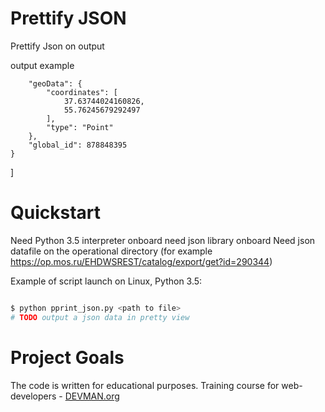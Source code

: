 # Prettify JSON

Prettify Json on output

output example


        "geoData": {
            "coordinates": [
                37.63744024160826,
                55.76245679292497
            ],
            "type": "Point"
        },
        "global_id": 878848395
    }
]

# Quickstart
Need Python 3.5 interpreter onboard
need json library onboard
Need json datafile on the operational directory 
(for example 
https://op.mos.ru/EHDWSREST/catalog/export/get?id=290344)

Example of script launch on Linux, Python 3.5:

```bash

$ python pprint_json.py <path to file>
# TODO output a json data in pretty view

```

# Project Goals

The code is written for educational purposes. Training course for web-developers - [DEVMAN.org](https://devman.org)
